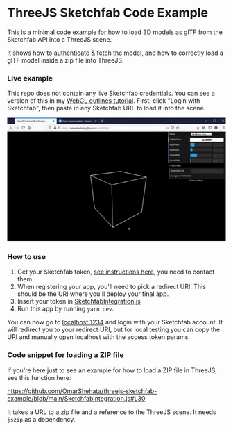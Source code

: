 # ThreeJS Sketchfab Code Example

This is a minimal code example for how to load 3D models as glTF from the Sketchfab API into a ThreeJS scene. 

It shows how to authenticate & fetch the model, and how to correctly load a glTF model inside a zip file into ThreeJS.

### Live example

This repo does not contain any live Sketchfab credentials. You can see a version of this in my [WebGL outlines tutorial](https://github.com/OmarShehata/webgl-outlines#live-demo). First, click "Login with Sketchfab", then paste in any Sketchfab URL to load it into the scene.

![](media/load-example.gif)

### How to use

1. Get your Sketchfab token, [see instructions here](https://sketchfab.com/developers/oauth#registering-your-app), you need to contact them.
2. When registering your app, you'll need to pick a redirect URI. This should be the URI where you'll deploy your final app.
3. Insert your token in [SketchfabIntegration.js](https://github.com/OmarShehata/threejs-sketchfab-example/blob/main/SketchfabIntegration.js#L1)
4. Run this app by running `yarn dev`.

You can now go to [localhost:1234](http://localhost:1234) and login with your Sketchfab account. It will redirect you to your redirect URI, but for local testing you can copy the URI and manually open localhost with the access token params.

### Code snippet for loading a ZIP file

If you're here just to see an example for how to load a ZIP file in ThreeJS, see this function here:

https://github.com/OmarShehata/threejs-sketchfab-example/blob/main/SketchfabIntegration.js#L30

It takes a URL to a zip file and a reference to the ThreeJS scene. It needs `jszip` as a dependency. 
